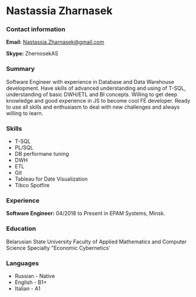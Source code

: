 # Nastassia Zharnasek


### Contact information
**Email:** Nastassia.Zharnasek@gmail.com

**Skype:** ZhernosekAS


### Summary
Software Engineer with experience in Database and Data Warehouse development. Have skills of advanced understanding and using of T-SQL, understanding of basic DWH/ETL and BI concepts. Willing to get deep knowledge and good experience in JS to become cool FE developer. Ready to use all skills and enthusiasm to deal with new challenges and always willing to learn.


### Skills
* T-SQL
* PL/SQL
* DB performane tuning
* DWH
* ETL
* Git
* Tableau for Date Visualization
* Tibco Spotfire


### Experience

**Software Engineer:** 04/2018 to Present in EPAM Systems, Minsk.


### Education
Belarusian State University
Faculty of Applied Mathematics and Computer Science
Specialty "Economic Cybernetics'


### Languages
* Russian - Native
* English - B1+
* Italian - A1